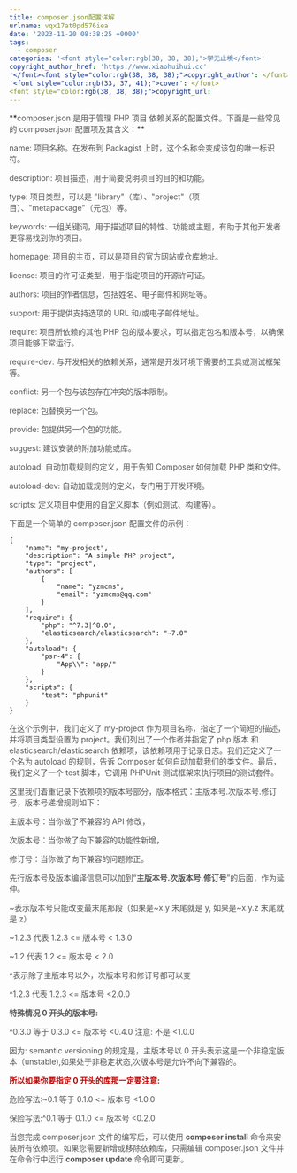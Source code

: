 ```yaml
---
title: composer.json配置详解
urlname: vqx17at0pd576iea
date: '2023-11-20 08:38:25 +0000'
tags:
  - composer
categories: '<font style="color:rgb(38, 38, 38);">学无止境</font>'
copyright_author_href: 'https://www.xiaohuihui.cc'
'</font><font style="color:rgb(38, 38, 38);">copyright_author': </font>
'<font style="color:rgb(33, 37, 41);">cover': </font>
<font style="color:rgb(38, 38, 38);">copyright_url:
---
```


<font style="color:rgb(51, 51, 51);">  
</font>**<font style="color:rgb(85, 85, 85);">composer.json 是用于管理 PHP 项目 依赖关系的配置文件。下面是一些常见的 composer.json 配置项及其含义：</font>**

<font style="color:rgb(85, 85, 85);">name: 项目名称。在发布到 Packagist 上时，这个名称会变成该包的唯一标识符。</font>

<font style="color:rgb(85, 85, 85);">description: 项目描述，用于简要说明项目的目的和功能。</font>

<font style="color:rgb(85, 85, 85);">type: 项目类型，可以是 "library"（库）、"project"（项目）、"metapackage"（元包）等。</font>

<font style="color:rgb(85, 85, 85);">keywords: 一组关键词，用于描述项目的特性、功能或主题，有助于其他开发者更容易找到你的项目。</font>

<font style="color:rgb(85, 85, 85);">homepage: 项目的主页，可以是项目的官方网站或仓库地址。</font>

<font style="color:rgb(85, 85, 85);">license: 项目的许可证类型，用于指定项目的开源许可证。</font>

<font style="color:rgb(85, 85, 85);">authors: 项目的作者信息，包括姓名、电子邮件和网址等。</font>

<font style="color:rgb(85, 85, 85);">support: 用于提供支持选项的 URL 和/或电子邮件地址。</font>

<font style="color:rgb(85, 85, 85);">require: 项目所依赖的其他 PHP 包的版本要求，可以指定包名和版本号，以确保项目能够正常运行。</font>

<font style="color:rgb(85, 85, 85);">require-dev: 与开发相关的依赖关系，通常是开发环境下需要的工具或测试框架等。</font>

<font style="color:rgb(85, 85, 85);">conflict: 另一个包与该包存在冲突的版本限制。</font>

<font style="color:rgb(85, 85, 85);">replace: 包替换另一个包。</font>

<font style="color:rgb(85, 85, 85);">provide: 包提供另一个包的功能。</font>

<font style="color:rgb(85, 85, 85);">suggest: 建议安装的附加功能或库。</font>

<font style="color:rgb(85, 85, 85);">autoload: 自动加载规则的定义，用于告知 Composer 如何加载 PHP 类和文件。</font>

<font style="color:rgb(85, 85, 85);">autoload-dev: 自动加载规则的定义，专门用于开发环境。</font>

<font style="color:rgb(85, 85, 85);">scripts: 定义项目中使用的自定义脚本（例如测试、构建等）。</font>

<font style="color:rgb(85, 85, 85);">  
</font>

<font style="color:rgb(85, 85, 85);">下面是一个简单的 composer.json 配置文件的示例：</font>

```plain
{
    "name": "my-project",
    "description": "A simple PHP project",
    "type": "project",
    "authors": [
        {
            "name": "yzmcms",
            "email": "yzmcms@qq.com"
        }
    ],
    "require": {
        "php": "^7.3|^8.0",
		"elasticsearch/elasticsearch": "~7.0"
    },
    "autoload": {
        "psr-4": {
            "App\\": "app/"
        }
    },
    "scripts": {
        "test": "phpunit"
    }
}
```

<font style="color:rgb(85, 85, 85);">  
</font>

<font style="color:rgb(85, 85, 85);">在这个示例中，我们定义了 my-project 作为项目名称，指定了一个简短的描述，并将项目类型设置为 project。我们列出了一个作者并指定了 php 版本 和 elasticsearch/elasticsearch 依赖项，该依赖项用于记录日志。我们还定义了一个名为 autoload 的规则，告诉 Composer 如何自动加载我们的类文件。最后，我们定义了一个 test 脚本，它调用 PHPUnit 测试框架来执行项目的测试套件。</font>

<font style="color:rgb(85, 85, 85);">  
</font>

<font style="color:rgb(85, 85, 85);">这里我们着重记录下依赖项的版本号部分，版本格式：主版本号.次版本号.修订号，版本号递增规则如下：</font>

<font style="color:rgb(85, 85, 85);">主版本号：当你做了不兼容的 API 修改，</font>

<font style="color:rgb(85, 85, 85);">次版本号：当你做了向下兼容的功能性新增，</font>

<font style="color:rgb(85, 85, 85);">修订号：当你做了向下兼容的问题修正。</font>

<font style="color:rgb(85, 85, 85);">先行版本号及版本编译信息可以加到“</font>**<font style="color:rgb(85, 85, 85);">主版本号.次版本号.修订号</font>**<font style="color:rgb(85, 85, 85);">”的后面，作为延伸。</font>

<font style="color:rgb(85, 85, 85);">  
</font>

<font style="color:rgb(85, 85, 85);">~表示版本号只能改变最末尾那段（如果是~x.y 末尾就是 y, 如果是~x.y.z 末尾就是 z）</font>

<font style="color:rgb(85, 85, 85);">~1.2.3 代表 1.2.3 <= 版本号 < 1.3.0</font>

<font style="color:rgb(85, 85, 85);">~1.2 代表 1.2 <= 版本号 < 2.0</font>

<font style="color:rgb(85, 85, 85);">  
</font>

<font style="color:rgb(85, 85, 85);">^表示除了主版本号以外，次版本号和修订号都可以变</font>

<font style="color:rgb(85, 85, 85);">^1.2.3 代表 1.2.3 <= 版本号 <2.0.0</font>

<font style="color:rgb(85, 85, 85);">  
</font>

**<font style="color:rgb(85, 85, 85);">特殊情况 0 开头的版本号:</font>**

<font style="color:rgb(85, 85, 85);">^0.3.0 等于 0.3.0 <= 版本号 <0.4.0 注意: 不是 <1.0.0</font>

<font style="color:rgb(85, 85, 85);">因为: semantic versioning 的规定是，主版本号以 0 开头表示这是一个非稳定版本（unstable),如果处于非稳定状态,次版本号是允许不向下兼容的。</font>

**<font style="color:rgb(192, 0, 0);">所以如果你要指定 0 开头的库那一定要注意:</font>**

<font style="color:rgb(85, 85, 85);">危险写法:~0.1 等于 0.1.0 <= 版本号 <1.0.0</font>

<font style="color:rgb(85, 85, 85);">保险写法:^0.1 等于 0.1.0 <= 版本号 <0.2.0</font>

<font style="color:rgb(85, 85, 85);">  
</font>

<font style="color:rgb(85, 85, 85);">当您完成 composer.json 文件的编写后，可以使用 </font>**<font style="color:rgb(85, 85, 85);">composer install</font>**<font style="color:rgb(85, 85, 85);"> 命令来安装所有依赖项。如果您需要新增或移除依赖库，只需编辑 composer.json 文件并在命令行中运行 </font>**<font style="color:rgb(85, 85, 85);">composer update</font>**<font style="color:rgb(85, 85, 85);"> 命令即可更新。</font>
